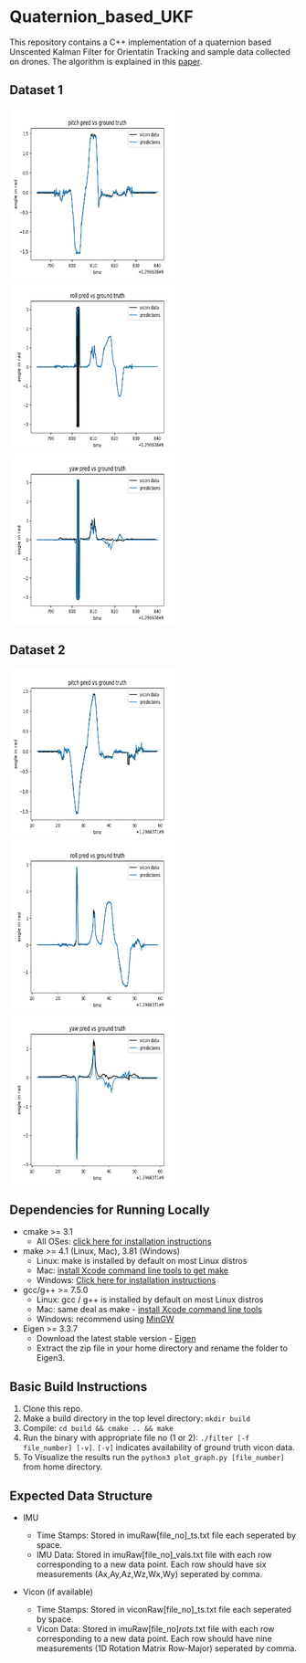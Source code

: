 # Quaternion_based_UKF
This repository contains a C++ implementation of a quaternion based Unscented Kalman Filter for Orientatin Tracking and sample data collected on drones. The algorithm is explained in this [paper](https://ieeexplore.ieee.org/document/1257247).

## Dataset 1
<img src="https://github.com/Ravi3191/Quaternion_based_UKF/blob/main/images/pitch_1.png?raw=true" width="300" height="300"> <img src="https://github.com/Ravi3191/Quaternion_based_UKF/blob/main/images/roll_1.png?raw=true" width="300" height="300"> <img src="https://github.com/Ravi3191/Quaternion_based_UKF/blob/main/images/yaw_1.png?raw=true" width="300" height="300">

## Dataset 2
<img src="https://github.com/Ravi3191/Quaternion_based_UKF/blob/main/images/pitch_2.png?raw=true" width="300" height="300"> <img src="https://github.com/Ravi3191/Quaternion_based_UKF/blob/main/images/roll_2.png?raw=true" width="300" height="300"> <img src="https://github.com/Ravi3191/Quaternion_based_UKF/blob/main/images/yaw_2.png?raw=true" width="300" height="300">


## Dependencies for Running Locally
* cmake >= 3.1
  * All OSes: [click here for installation instructions](https://cmake.org/install/)
* make >= 4.1 (Linux, Mac), 3.81 (Windows)
  * Linux: make is installed by default on most Linux distros
  * Mac: [install Xcode command line tools to get make](https://developer.apple.com/xcode/features/)
  * Windows: [Click here for installation instructions](http://gnuwin32.sourceforge.net/packages/make.htm)
* gcc/g++ >= 7.5.0
  * Linux: gcc / g++ is installed by default on most Linux distros
  * Mac: same deal as make - [install Xcode command line tools](https://developer.apple.com/xcode/features/)
  * Windows: recommend using [MinGW](http://www.mingw.org/)
* Eigen >= 3.3.7
  * Download the latest stable version - [Eigen](http://eigen.tuxfamily.org/index.php?title=Main_Page#Download)
  * Extract the zip file in your home directory and rename the folder to Eigen3.


## Basic Build Instructions
1. Clone this repo.
2. Make a build directory in the top level directory: `mkdir build`
3. Compile: `cd build && cmake .. && make`
4. Run the binary with appropriate file no (1 or 2): `./filter [-f file_number] [-v]`. `[-v]` indicates availability of ground truth vicon data. 
5. To Visualize the results run the `python3 plot_graph.py [file_number]` from home directory.

## Expected Data Structure
* IMU
  * Time Stamps: Stored in imuRaw[file_no]_ts.txt file each seperated by space.
  * IMU Data: Stored in imuRaw[file_no]_vals.txt file with each row corresponding to a new data point. Each row should have six measurements (Ax,Ay,Az,Wz,Wx,Wy) seperated by comma.

* Vicon (if available)
  * Time Stamps: Stored in viconRaw[file_no]_ts.txt file each seperated by space.
  * Vicon Data: Stored in imuRaw[file_no]_rots_.txt file with each row corresponding to a new data point. Each row should have nine measurements (1D Rotation Matrix Row-Major) seperated by comma.


